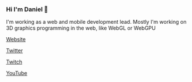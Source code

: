 ### Hi I'm Daniel 👋

I'm working as a web and mobile development lead. Mostly I'm working on 3D graphics programming in the web, like WebGL or WebGPU

<a href="https://hsimpson.github.io" target="_blank">Website</a>

<a href="https://twitter.com/daniel_toplak" target="_blank">Twitter</a>

<a href="https://www.twitch.tv/donnerknalli" target="_blank">Twitch</a>

<a href="https://www.youtube.com/channel/UCG_DSyi9GdeEVyzUUfVOxSQ" target="_blank">YouTube</a>

                                                                                                                           
<!--
**hsimpson/hsimpson** is a ✨ _special_ ✨ repository because its `README.md` (this file) appears on your GitHub profile.

Here are some ideas to get you started:

- 🔭 I’m currently working on ...
- 🌱 I’m currently learning ...
- 👯 I’m looking to collaborate on ...
- 🤔 I’m looking for help with ...
- 💬 Ask me about ...
- 📫 How to reach me: ...
- 😄 Pronouns: ...
- ⚡ Fun fact: ...
-->
